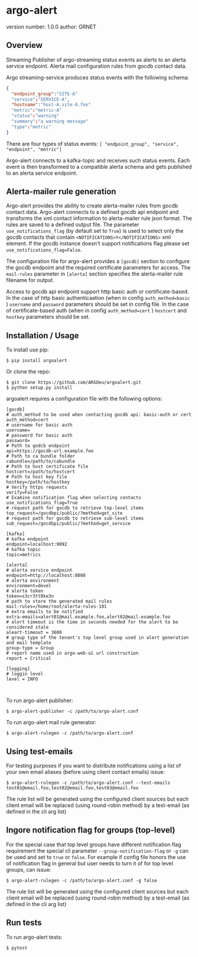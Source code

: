 argo-alert
===============================

version number: 1.0.0
author: GRNET

Overview
--------

Streaming Publisher of argo-streaming status events as alerts to an alerta service endpoint.
Alerta mail configuration rules from gocdb contact data.

Argo streaming-service produces status events with the following schema:
```json
{
  "endpoint_group":"SITE-A"
  "service":"SERVICE-A",
  "hostname":"host-A.site-A.foo"
  "metric":"metric-A"
  "status":"warning"
  "summary":"a warning message"
  "type":"metric"
}
```

There are four types of status events: `[ "endpoint_group", "service", "endpoint", "metric"]`

Argo-alert connects to a kafka-topic and receives such status events. Each event is
then transformed to a compatible alerta schema and gets published to an alerta service endpoint.

Alerta-mailer rule generation
---------------------------
Argo-alert provides the ability to create alerta-mailer rules from gocdb contact data. Argo-alert
connects to a defined gocdb api endpoint and transforms the xml contact information to alerta-mailer
rule json format. The rules are saved to a defined output file. The parameter `use_notifications_flag`
(by default set to `True`) is used to select only the gocdb contacts that contain
`<NOTIFICATIONS>Y</NOTIFICATIONS>` xml element. If the gocdb instance doesn't support notifications flag
please set `use_notifications_flag=False`. 

The configuration file for argo-alert provides a `[gocdb]` section to configure the gocdb endpoint
and the required certificate parameters for access. The `mail-rules` parameter in `[alerta]` section
specifies the alerta-mailer rule filename for output.  

Access to gocdb api endpoint support http basic auth or certificate-based. In the case of
http basic authenticaation (when in config `auth_method=basic` ) `username` and `password` parameters 
should be set in config file. In the case of certificate-based auth (when in config `auth_method=cert` )
`hostcert` and `hostkey` parameters should be set.  

Installation / Usage
--------------------

To install use pip:

    $ pip install argoalert


Or clone the repo:

    $ git clone https://github.com/ARGOeu/argoalert.git
    $ python setup.py install


argoalert requires a configuration file with the following options:
```
[gocdb]
# auth_method to be used when contacting gocdb api: basic-auth or cert
auth_method=cert
# username for basic auth
username=
# password for basic auth
password=
# Path to godcb endpoint
api=https://gocdb-url.example.foo
# Path to ca bundle folder
cabundle=/path/to/cabundle
# Path to host certificate file
hostcert=/path/to/hostcert
# Path to host key file
hostkey=/path/to/hostkey
# Verify https requests
verify=False
# Examine notification flag when selecting contacts
use_notifications_flag=True
# request path for gocdb to retrieve top-level items
top_request=/gocdbpi/public/?method=get_site
# request path for gocdb to retrieve sub-level items
sub_request=/gocdbpi/public/?method=get_service

[kafka]
# kafka endpoint
endpoint=localhost:9092
# kafka topic
topic=metrics

[alerta]
# alerta service endpoint
endpoint=http://localhost:8080
# alerta environment
environment=devel
# alerta token
token=s3cr3tt0ke3n
# path to store the generated mail rules
mail-rules=/home/root/alerta-rules-101
# extra emails to be notified
extra-emails=alert01@mail.example.foo,alert02@mail.example.foo
# alert timeout is the time in seconds needed for the alert to be considered stale
aleart-timeout = 3600
# group type of the tenant's top level group used in alert generation and mail template
group-type = Group
# report name used in argo-web-ui url construction
report = Critical

[logging]
# loggin level
level = INFO



```

To run argo-alert publisher:

    $ argo-alert-publisher -c /path/to/argo-alert.conf

To run argo-alert mail rule generator:

    $ argo-alert-rulegen -c /path/to/argo-alert.conf
    
Using test-emails
-----------------
For testing purposes if you want to distribute notifications using a list
of your own email aliases (before using client contact emails) issue:

    $ argo-alert-rulegen -c /path/to/argo-alert.conf --test-emails test01@email.foo,test02@email.foo,test03@email.foo

The rule list will be generated using the configured client sources but each client
email will be replaced (using round-robin method) by a test-email (as defined in the cli arg list)

Ingore notification flag for groups (top-level)
-----------------------------------------------
For the special case that top level groups have different notification flag requirement the special cli parameter 
`--group-notification-flag` or `-g` can be used and set to `true` or `false`. 
For example if config file honors the use of notification flag in general but user needs to turn it of for top level 
groups, can issue:

    $ argo-alert-rulegen -c /path/to/argo-alert.conf -g false

The rule list will be generated using the configured client sources but each client
email will be replaced (using round-robin method) by a test-email (as defined in the cli arg list)


Run tests
---------

To run argo-alert tests:

    $ pytest
